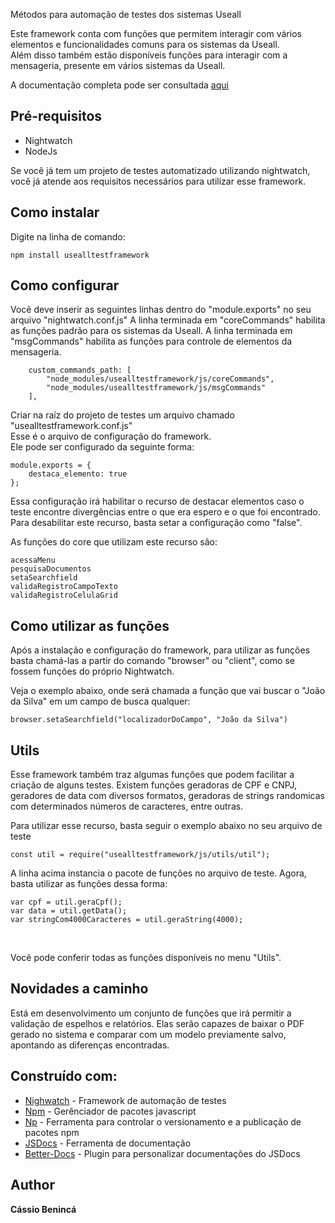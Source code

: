 Métodos para automação de testes dos sistemas Useall 
 
Este framework conta com funções que permitem interagir com vários elementos e funcionalidades comuns para os sistemas da Useall.  
Além disso também estão disponíveis funções para interagir com a mensageria, presente em vários sistemas da Useall.  

A documentação completa pode ser consultada [aqui](https://cassiourugit.github.io/UseallTestFramework/)


## Pré-requisitos
* Nightwatch
* NodeJs
&nbsp;

Se você já tem um projeto de testes automatizado utilizando nightwatch, você já atende aos requisitos necessários para utilizar esse framework.

## Como instalar
Digite na linha de comando:

```
npm install usealltestframework
```

## Como configurar
Você deve inserir as seguintes linhas dentro do "module.exports" no seu arquivo "nightwatch.conf.js"
A linha terminada em "coreCommands" habilita as funções padrão para os sistemas da Useall.
A linha terminada em "msgCommands" habilita as funções para controle de elementos da mensageria.

```
    custom_commands_path: [
        "node_modules/usealltestframework/js/coreCommands",
        "node_modules/usealltestframework/js/msgCommands"
    ],

```


Criar na raíz do projeto de testes um arquivo chamado "usealltestframework.conf.js"  
Esse é o arquivo de configuração do framework.  
Ele pode ser configurado da seguinte forma:

```
module.exports = {
    destaca_elemento: true
};

```

  
Essa configuração irá habilitar o recurso de destacar elementos caso o teste encontre divergências entre o que era espero e o que foi encontrado.  
Para desabilitar este recurso, basta setar a configuração como "false".  
  
As funções do core que utilizam este recurso são:  
```
acessaMenu
pesquisaDocumentos
setaSearchfield
validaRegistroCampoTexto
validaRegistroCelulaGrid
```
## Como utilizar as funções
Após a instalação e configuração do framework, para utilizar as funções basta chamá-las a partir do comando "browser" ou "client", como se fossem funções do próprio Nightwatch.
&nbsp;

Veja o exemplo abaixo, onde será chamada a função que vai buscar o "João da Silva" em um campo de busca qualquer:

```
browser.setaSearchfield("localizadorDoCampo", "João da Silva")
```


## Utils
Esse framework também traz algumas funções que podem facilitar a criação de alguns testes. Existem funções geradoras de CPF e CNPJ, geradores de data com diversos formatos, geradoras de strings randomicas com determinados números de caracteres, entre outras.

Para utilizar esse recurso, basta seguir o exemplo abaixo no seu arquivo de teste

```
const util = require("usealltestframework/js/utils/util");
```
A linha acima instancia o pacote de funções no arquivo de teste. Agora, basta utilizar as funções dessa forma:

```
var cpf = util.geraCpf();
var data = util.getData();
var stringCom4000Caracteres = util.geraString(4000);
```
&nbsp;

Você pode conferir todas as funções disponíveis no menu "Utils".


## Novidades a caminho

Está em desenvolvimento um conjunto de funções que irá permitir a validação de espelhos e relatórios.
Elas serão capazes de baixar o PDF gerado no sistema e comparar com um modelo previamente salvo, apontando as diferenças encontradas.


## Construído com:
* [Nighwatch](https://nightwatchjs.org/) - Framework de automação de testes
* [Npm](https://www.npmjs.com/) - Gerênciador de pacotes javascript
* [Np](https://github.com/sindresorhus/np#readme) - Ferramenta para controlar o versionamento e a publicação de pacotes npm
* [JSDocs](https://jsdoc.app/) - Ferramenta de documentação
* [Better-Docs](https://github.com/SoftwareBrothers/better-docs) - Plugin para personalizar documentações do JSDocs

## Author
**Cássio Benincá**